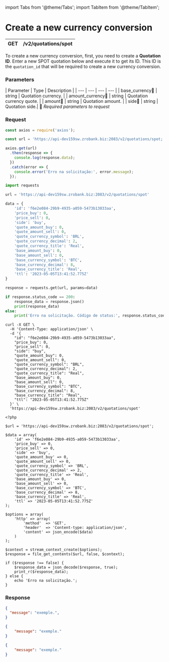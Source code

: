import Tabs from '@theme/Tabs';
import TabItem from '@theme/TabItem';

# Create a new currency conversion

| GET      | /v2/quotations/spot |
| --------- | ----------- |

To create a new currency conversion, first, you need to create a **Quotation ID**. Enter a new SPOT quotation below and execute it to get its ID. This ID is the `quotation_id` that will be required to create a new currency conversion.


### Parameters

| Parameter | Type |  Description |
| --- | --- | --- | --- |
| base_currency:small_orange_diamond:   | string |  Quotation currency. |
| amount_currency:small_orange_diamond:   | string |  Quotation currency quote. |
| amount:small_orange_diamond:   | string |  Quotation amount. |
| side:small_orange_diamond:   | string |  Quotation side.|
:small_orange_diamond: *Required parameters to request*

### Request

<Tabs>
<TabItem value="js" label="NodeJS">

```js title=Axios
const axios = require('axios');

const url = 'https://api-dev159sw.zrobank.biz:2083/v2/quotations/spot;

axios.get(url)
  .then(response => {
    console.log(response.data);
  })
  .catch(error => {
    console.error('Erro na solicitação:', error.message);
  });

```
</TabItem>
<TabItem value="py" label="Python">

```python title=Requests
import requests

url = 'https://api-dev159sw.zrobank.biz:2083/v2/quotations/spot'

data = {
    'id': 'f6e2e084-29b9-4935-a059-5473b13033aa',
    'price_buy': 0,
    'price_sell': 0,
    'side': 'buy',
    'quote_amount_buy': 0,
    'quote_amount_sell': 0,
    'quote_currency_symbol': 'BRL',
    'quote_currency_decimal': 2,
    'quote_currency_title': 'Real',
    'base_amount_buy': 0,
    'base_amount_sell': 0,
    'base_currency_symbol': 'BTC',
    'base_currency_decimal': 8,
    'base_currency_title': 'Real',
    'ttl': '2023-05-05T13:41:52.775Z'
}

response = requests.get(url, params=data)

if response.status_code == 200:
    response_data = response.json()
    print(response_data)
else:
    print('Erro na solicitação. Código de status:', response.status_code)
```
</TabItem>
<TabItem value="shell" label="Shell">

```shell title=CURL
curl -X GET \
  -H 'Content-Type: application/json' \
  -d '{
    "id": "f6e2e084-29b9-4935-a059-5473b13033aa",
    "price_buy": 0,
    "price_sell": 0,
    "side": "buy",
    "quote_amount_buy": 0,
    "quote_amount_sell": 0,
    "quote_currency_symbol": "BRL",
    "quote_currency_decimal": 2,
    "quote_currency_title": "Real",
    "base_amount_buy": 0,
    "base_amount_sell": 0,
    "base_currency_symbol": "BTC",
    "base_currency_decimal": 8,
    "base_currency_title": "Real",
    "ttl": "2023-05-05T13:41:52.775Z"
  }' \
  'https://api-dev159sw.zrobank.biz:2083/v2/quotations/spot'
```
</TabItem>
<TabItem value="php" label="PHP">

```shell title=CURL
<?php

$url = 'https://api-dev159sw.zrobank.biz:2083/v2/quotations/spot';

$data = array(
    'id' => 'f6e2e084-29b9-4935-a059-5473b13033aa',
    'price_buy' => 0,
    'price_sell' => 0,
    'side' => 'buy',
    'quote_amount_buy' => 0,
    'quote_amount_sell' => 0,
    'quote_currency_symbol' => 'BRL',
    'quote_currency_decimal' => 2,
    'quote_currency_title' => 'Real',
    'base_amount_buy' => 0,
    'base_amount_sell' => 0,
    'base_currency_symbol' => 'BTC',
    'base_currency_decimal' => 8,
    'base_currency_title' => 'Real',
    'ttl' => '2023-05-05T13:41:52.775Z'
);

$options = array(
    'http' => array(
        'method'  => 'GET',
        'header'  => 'Content-type: application/json',
        'content' => json_encode($data)
    )
);

$context = stream_context_create($options);
$response = file_get_contents($url, false, $context);

if ($response !== false) {
    $response_data = json_decode($response, true);
    print_r($response_data);
} else {
    echo 'Erro na solicitação.';
}
```
</TabItem>
</Tabs>


### Response

<Tabs>
<TabItem value="200" label="200">

```json  title=/v2/quotations/spot
{
  "message": "exemple.",
}
```
</TabItem>
<TabItem value="400" label="400">

```json  title=/v2/quotations/spot
{
    "message": "exemple."
}
```
</TabItem>
<TabItem value="401" label="401">

```json  title=/v2/quotations/spot
{
    "message": "exemple."
}
```
</TabItem>
</Tabs>